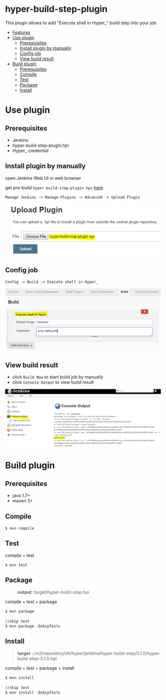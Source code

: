hyper-build-step-plugin
=======================

This plugin allows to add "Execute shell in Hyper_" build step into your job.

<!-- TOC depthFrom:1 depthTo:6 withLinks:1 updateOnSave:1 orderedList:0 -->

- [Features](#features)
- [Use plugin](#use-plugin)
	- [Prerequisites](#prerequisites)
	- [Install plugin by manually](#install-plugin-by-manually)
	- [Config job](#config-job)
	- [View build result](#view-build-result)
- [Build plugin](#build-plugin)
	- [Prerequisites](#prerequisites)
	- [Compile](#compile)
	- [Test](#test)
	- [Package](#package)
	- [Install](#install)

<!-- /TOC -->

# Use plugin

## Prerequisites

- Jenkins
- hyper-build-step-plugin.hpi
- Hyper_ credential

## Install plugin by manually

open Jenkins Web UI in web browser

get pre-build `hyper-build-step-plugin.hpi` [here](target/hyper-build-step-plugin.hpi)

```
Manage Jenkins -> Manage Plugins -> Advanced -> Upload Plugin
```

![](images/upload-plugin.PNG)

## Config job

```
Config -> Build -> Execute shell in Hyper_
```
![](images/config-job.PNG)

## View build result

- click `Build Now` to start build job by manually
- click `Console Output` to view build result

![](images/view-result.PNG)


# Build plugin

## Prerequisites

- java 1.7+
- maven 3+

## Compile
```
$ mvn compile
```

## Test

compile + test

```
$ mvn test
```

## Package

> **output**: target/hyper-build-step.hpi

compile + test + package

```
$ mvn package

//skip test
$ mvn package -DskipTests
```

## Install

> **target**: /.m2/repository/sh/hyper/jenkins/hyper-build-step/0.1.0/hyper-build-step-0.1.0.hpi

compile + test + package + install

```
$ mvn install

//skip test
$ mvn install -DskipTests
```
